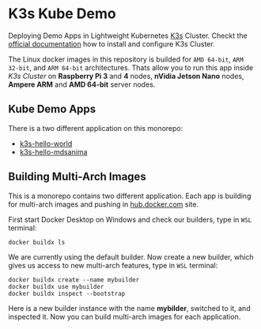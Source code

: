 # K3s Kube Demo

Deploying Demo Apps in Lightweight Kubernetes [K3s](https://k3s.io/) Cluster.
Checkt the [official documentation](https://docs.k3s.io/) how to install and configure K3s Cluster.

The Linux docker images in this repository is builded for `AMD 64-bit`, `ARM 32-bit`, and
`ARM 64-bit` architectures. Thats allow you to run this app inside _K3s Cluster_ on
**Raspberry Pi 3** and **4** nodes, **nVidia Jetson Nano** nodes, **Ampere ARM** and **AMD 64-bit**
server nodes.

## Kube Demo Apps

There is a two different application on this monorepo:

- [k3s-hello-world](/apps/k3s-hello-world/README.md)
- [k3s-hello-mdsanima](apps/k3s-hello-mdsanima/README.md)

## Building Multi-Arch Images

This is a monorepo contains two different application. Each app is building for multi-arch images
and pushing in [hub.docker.com](https://hub.docker.com/u/mdsanima) site.

First start Docker Desktop on Windows and check our builders, type in `WSL` terminal:

```shell
docker buildx ls
```

We are currently using the default builder. Now create a new builder, which gives us access to new
multi-arch features, type in `WSL` terminal:

```shell
docker buildx create --name mybuilder
docker buildx use mybuilder
docker buildx inspect --bootstrap
```

Here is a new builder instance with the name **mybilder**, switched to it, and inspected it. Now you
can build multi-arch images for each application.
